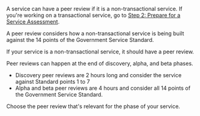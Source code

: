 

A service can have a peer review if it is a non-transactional service. If you're working on a transactional service, go to [Step 2: Prepare for a Service Assessment](/service-assurance/what-a-service-assessment-is).

A peer review considers how a non-transactional service is being built against the 14 points of the Government Service Standard.

If your service is a non-transactional service, it should have a peer review.

Peer reviews can happen at the end of discovery, alpha, and beta phases.

- Discovery peer reviews are 2 hours long and consider the service against Standard points 1 to 7
- Alpha and beta peer reviews are 4 hours and consider all 14 points of the Government Service Standard.

Choose the peer review that's relevant for the phase of your service.
